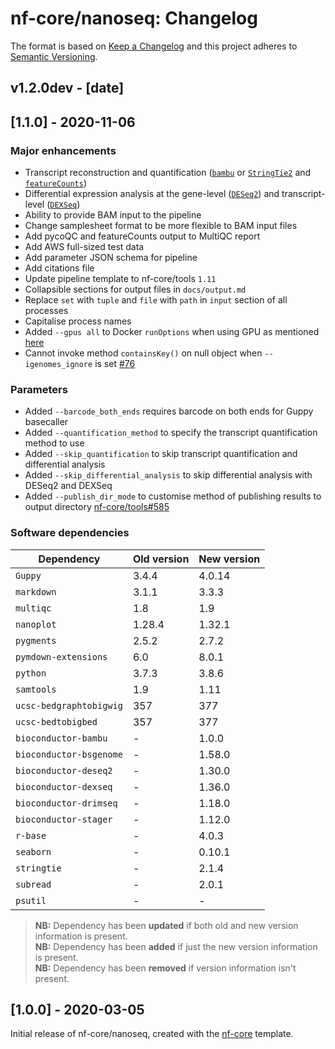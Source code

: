 # nf-core/nanoseq: Changelog

The format is based on [Keep a Changelog](https://keepachangelog.com/en/1.0.0/)
and this project adheres to [Semantic Versioning](https://semver.org/spec/v2.0.0.html).

## v1.2.0dev - [date]

## [1.1.0] - 2020-11-06

### Major enhancements

* Transcript reconstruction and quantification ([`bambu`](https://bioconductor.org/packages/release/bioc/html/bambu.html) or [`StringTie2`](https://ccb.jhu.edu/software/stringtie/) and [`featureCounts`](http://bioinf.wehi.edu.au/featureCounts/))
* Differential expression analysis at the gene-level ([`DESeq2`](https://bioconductor.org/packages/release/bioc/html/DESeq2.html)) and transcript-level ([`DEXSeq`](https://bioconductor.org/packages/release/bioc/html/DEXSeq.html))
* Ability to provide BAM input to the pipeline
* Change samplesheet format to be more flexible to BAM input files
* Add pycoQC and featureCounts output to MultiQC report
* Add AWS full-sized test data
* Add parameter JSON schema for pipeline
* Add citations file
* Update pipeline template to nf-core/tools `1.11`
* Collapsible sections for output files in `docs/output.md`
* Replace `set` with `tuple` and `file` with `path` in `input` section of all processes
* Capitalise process names
* Added `--gpus all` to Docker `runOptions` when using GPU as mentioned [here](https://github.com/docker/compose/issues/6691#issuecomment-514429646)
* Cannot invoke method `containsKey()` on null object when `--igenomes_ignore` is set [#76](https://github.com/nf-core/nanoseq/issues/76)

### Parameters

* Added `--barcode_both_ends` requires barcode on both ends for Guppy basecaller
* Added `--quantification_method` to specify the transcript quantification method to use
* Added `--skip_quantification` to skip transcript quantification and differential analysis
* Added `--skip_differential_analysis` to skip differential analysis with DESeq2 and DEXSeq
* Added `--publish_dir_mode` to customise method of publishing results to output directory [nf-core/tools#585](https://github.com/nf-core/tools/issues/585)

### Software dependencies

| Dependency              | Old version | New version |
|-------------------------|-------------|-------------|
| `Guppy`                 | 3.4.4       | 4.0.14      |
| `markdown`              | 3.1.1       | 3.3.3       |
| `multiqc`               | 1.8         | 1.9         |
| `nanoplot`              | 1.28.4      | 1.32.1      |
| `pygments`              | 2.5.2       | 2.7.2       |
| `pymdown-extensions`    | 6.0         | 8.0.1       |
| `python`                | 3.7.3       | 3.8.6       |
| `samtools`              | 1.9         | 1.11        |
| `ucsc-bedgraphtobigwig` | 357         | 377         |
| `ucsc-bedtobigbed`      | 357         | 377         |
| `bioconductor-bambu`    | -           | 1.0.0       |
| `bioconductor-bsgenome` | -           | 1.58.0      |
| `bioconductor-deseq2`   | -           | 1.30.0      |
| `bioconductor-dexseq`   | -           | 1.36.0      |
| `bioconductor-drimseq`  | -           | 1.18.0      |
| `bioconductor-stager`   | -           | 1.12.0      |
| `r-base`                | -           | 4.0.3       |
| `seaborn`               | -           | 0.10.1      |
| `stringtie`             | -           | 2.1.4       |
| `subread`               | -           | 2.0.1       |
| `psutil`                | -           | -           |

> **NB:** Dependency has been __updated__ if both old and new version information is present.  
> **NB:** Dependency has been __added__ if just the new version information is present.  
> **NB:** Dependency has been __removed__ if version information isn't present.  

## [1.0.0] - 2020-03-05

Initial release of nf-core/nanoseq, created with the [nf-core](http://nf-co.re/) template.

